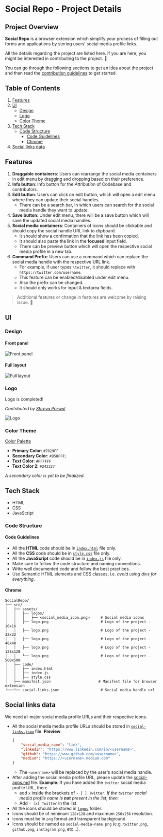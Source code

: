 # Social Repo - Project Details

## Project Overview

**Social Repo** is a browser extension which simplify your process of filling out forms and applications by storing users' social media profile links.

All the details regarding the project are listed here.
If you are here, you might be interested in contributing to the project. 🎉

You can go through the following sections to get an idea about the project and then read the [contribution guidelines](CONTRIBUTING) to get started.

## Table of Contents

1. [Features](#features)
2. [UI](#ui)
    - [Design](#design)
    - [Logo](#logo)
    - [Color Theme](#color-theme)
3. [Tech Stack](#tech-stack)
    - [Code Structure](#code-structure)
        - [Code Guidelines](#code-guidelines)
        - [Chrome](#chrome)
4. [Social links data](#social-links-data)

## Features

<!-- As seen in [layout](#full-layout), the features are as follows: -->

1. **Draggable containers**: Users can rearrange the social media containers in edit menu by dragging and dropping based on their preference.
2. **Info button**: Info button for the _Attribution_ of Codebase and contributors.
3. **Edit button**: Users can click on edit button, which will open a edit menu where they can update their social handles.
    - There can be a search bar, in which users can search for the social media handle they want to update.
4. **Save button**: Under edit menu, there will be a save button which will save the updated social media handles.
5. **Social media containers**: Containers of icons should be clickable and should copy the social handle URL link to clipboard.
    - It should show a confirmation that the link has been copied.
    - It should also paste the link in the **focused** input field.
    - There can be preview button which will open the respective social media profile in a new tab.
6. **Command Prefix**: Users can use a command which can replace the social media handle with the respective URL link.
    - For example, if user types `\twitter`, it should replace with `https://twitter.com/username`.
    - This feature can be enabled/disabled under edit menu.
    - Also the prefix can be changed.
    - It should only works for input & textarea fields.

> Additional features or change in features are welcome by raising issue. 🤗

## UI

### Design

#### Front panel

![Front panel](../../design/Front%20Panel.jpg)

#### Full layout

![Full layout](../../design/Social%20Repo.jpg)

### Logo

Logo is completed!

_Contributed by [Shreya Porwal](https://github.com/porwalshreyaa)_

![Logo](../../src/assets/logos/logo.png)

### Color Theme

[Color Palette](https://coolors.co/ffffff-b58fff-915aff-8c52ff-7029ff)

-   **Primary Color**: `#7029FF`
-   **Secondary Color**: `#B58FFF`;
-   **Text Color**: `#FFFFFF`
-   **Text Color 2**: `#242327`

_A secondary color is yet to be finalized_.

## Tech Stack

-   HTML
-   CSS
-   JavaScript

### Code Structure

#### Code Guidelines

-   All the **HTML** code should be in [`index.html`](../../src/code/index.html) file only.
-   All the **CSS** code should be in [`style.css`](../../src/code/style.css) file only.
-   All the **JavaScript** code should be in [`index.js`](../../src/code/index.js) file only.
-   Make sure to follow the code structure and naming conventions.
-   Write well documented code and follow the best practices.
-   Use Semantic HTML elements and CSS classes, i.e. _avoid using divs for everything_.

#### Chrome

```
SocialRepo/
├── src/
│   ├── assets/
│   │   ├── logos/
│   │   │   ├── <social_media_icon.png>     # Social media icons
│   │   ├── logo.png                        # Logo of the project - 16x16
│   │   ├── logo.png                        # Logo of the project - 32x32
│   │   ├── logo.png                        # Logo of the project - 48x48
│   │   ├── logo.png                        # Logo of the project - 128x128
│   │   └── logo.png                        # Logo of the project - 500x500
│   ├── code/
│   │   ├── index.html
│   │   ├── index.js
│   │   ├── style.css
│   ├── manifest.json                      # Manifest file for browser extension
└───└── social-links.json                   # Social media handle url
```

## Social links data

We need all major social media profile URLs and their respective icons.

-   All the social media media profile URLs should be stored in [`social-links.json`](../../src/social-links.json) file.
    **Preview**:
    ```json
    {
        "social_media_name": "link",
        "linkedin": "https://www.linkedin.com/in/<username>",
        "github": "https://www.github.com/<username>",
        "medium": "https://<username>.medium.com"
    }
    ```
    -   The `<username>` will be replaced by the user's social media handle.
-   After adding the social media profile URL, please update the [social-apps.md](./social-apps.md) file.
    **Example**:
    If you have added the `twitter` social media profile URL, then:
    -   add `x` inside the brackets of `- [ ] Twitter`.
        _If the `twitter` social media profile name is **not** present in the list, then:_
    -   Add `- [x] Twitter` in the list.
-   All the icons should be stored in [`logos`](../../src/assets/logos/) folder.
-   Icons should be of minimum `128x128` and maximum `256x256` resolution.
-   Icons must be in `png` format and transparent background.
-   Icons should be named as `social-media-name.png` (e.g. `twitter.png`, `github.png`, `instagram.png`, etc...).
